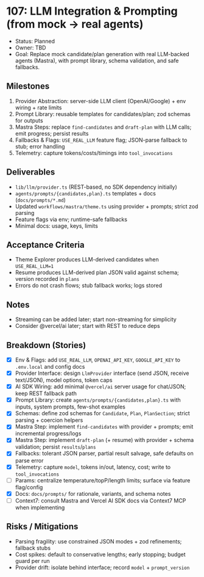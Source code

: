 # 107: LLM Integration & Prompting (from mock → real agents)

- Status: Planned
- Owner: TBD
- Goal: Replace mock candidate/plan generation with real LLM-backed agents (Mastra), with prompt library, schema validation, and safe fallbacks.

## Milestones
1) Provider Abstraction: server-side LLM client (OpenAI/Google) + env wiring + rate limits
2) Prompt Library: reusable templates for candidates/plan; zod schemas for outputs
3) Mastra Steps: replace `find-candidates` and `draft-plan` with LLM calls; emit progress; persist results
4) Fallbacks & Flags: `USE_REAL_LLM` feature flag; JSON-parse fallback to stub; error handling
5) Telemetry: capture tokens/costs/timings into `tool_invocations`

## Deliverables
- `lib/llm/provider.ts` (REST-based, no SDK dependency initially)
- `agents/prompts/{candidates,plan}.ts` templates + docs (`docs/prompts/*.md`)
- Updated `workflows/mastra/theme.ts` using provider + prompts; strict zod parsing
- Feature flags via env; runtime-safe fallbacks
- Minimal docs: usage, keys, limits

## Acceptance Criteria
- Theme Explorer produces LLM-derived candidates when `USE_REAL_LLM=1`
- Resume produces LLM-derived plan JSON valid against schema; version recorded in `plans`
- Errors do not crash flows; stub fallback works; logs stored

## Notes
- Streaming can be added later; start non-streaming for simplicity
- Consider @vercel/ai later; start with REST to reduce deps

## Breakdown (Stories)
- [x] Env & Flags: add `USE_REAL_LLM`, `OPENAI_API_KEY`, `GOOGLE_API_KEY` to `.env.local` and config docs
- [x] Provider Interface: design `LlmProvider` interface (send JSON, receive text/JSON), model options, token caps
- [x] AI SDK Wiring: add minimal `@vercel/ai` server usage for chat/JSON; keep REST fallback path
- [x] Prompt Library: create `agents/prompts/{candidates,plan}.ts` with inputs, system prompts, few-shot examples
- [x] Schemas: define zod schemas for `Candidate`, `Plan`, `PlanSection`; strict parsing + coercion helpers
- [x] Mastra Step: implement `find-candidates` with provider + prompts; emit incremental progress/logs
- [x] Mastra Step: implement `draft-plan` (+ resume) with provider + schema validation; persist `results`/`plans`
- [x] Fallbacks: tolerant JSON parser, partial result salvage, safe defaults on parse error
- [x] Telemetry: capture `model`, tokens in/out, latency, cost; write to `tool_invocations`
- [ ] Params: centralize temperature/topP/length limits; surface via feature flag/config
- [x] Docs: `docs/prompts/` for rationale, variants, and schema notes
- [ ] Context7: consult Mastra and Vercel AI SDK docs via Context7 MCP when implementing

## Risks / Mitigations
- Parsing fragility: use constrained JSON modes + zod refinements; fallback stubs
- Cost spikes: default to conservative lengths; early stopping; budget guard per run
- Provider drift: isolate behind interface; record `model` + `prompt_version`

